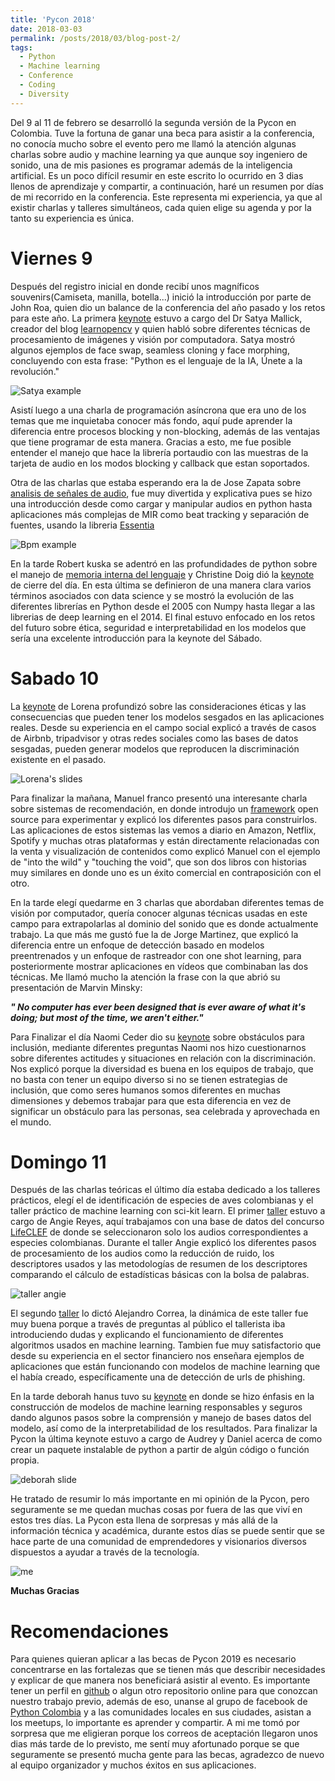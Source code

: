 ```yaml
---
title: 'Pycon 2018'
date: 2018-03-03
permalink: /posts/2018/03/blog-post-2/
tags:
  - Python
  - Machine learning
  - Conference
  - Coding
  - Diversity
---
```


Del 9 al 11 de febrero se desarrolló la segunda versión de la Pycon en Colombia. Tuve la fortuna de ganar una beca para asistir 
a la conferencia, no conocía mucho sobre el evento pero me llamó la atención algunas charlas sobre audio y machine learning ya que
aunque soy ingeniero de sonido, una de mis pasiones es programar además de la inteligencia artificial. Es un poco difícil resumir
en este escrito lo ocurrido en 3 dias llenos de aprendizaje y compartir, a continuación, haré un resumen por días de mi recorrido en la conferencia. Este representa mi experiencia, ya que al existir charlas y talleres simultáneos, cada quien elige su agenda y
por la tanto su experiencia es única.

Viernes 9 
======

Después del registro inicial en donde recibí unos magníficos souvenirs(Camiseta, manilla, botella...) inició la introducción
por parte de John Roa, quien dio un balance de la conferencia del año pasado y los retos para este año. La primera [keynote](http://www.learnopencv.com/wp-content/uploads/2018/02/Satya-Mallick-PyCon-Colombia-Keynote-2018.pdf) estuvo
a cargo del Dr Satya Mallick, creador del blog [learnopencv](http://www.learnopencv.com/)  y quien habló sobre diferentes técnicas de procesamiento de imágenes y visión por computadora. Satya mostró algunos ejemplos de face swap, seamless cloning y
face morphing, concluyendo con esta frase: "Python es el lenguaje de la IA, Únete a la revolución."

![Satya example](/images/satya_example.png)


Asistí luego a una charla de programación asíncrona que era uno de los temas que me inquietaba conocer más fondo, aquí pude aprender la diferencia entre procesos blocking y non-blocking, además de las ventajas que tiene programar de esta manera. 
Gracias a esto, me fue posible entender el manejo que hace la librería portaudio con las muestras de la tarjeta de audio en 
los modos blocking y callback que estan soportados. 


Otra de las charlas que estaba esperando era la de Jose Zapata sobre [analisis de señales de audio](https://github.com/JoseRZapata/Pycon2018Colombia), fue muy divertida y explicativa pues se hizo una introducción desde como cargar y manipular audios en python hasta aplicaciones más complejas de MIR como beat tracking y separación de fuentes, usando la libreria [Essentia](http://essentia.upf.edu/documentation/)

![Bpm example](/images/bpm_example.png)

En la tarde Robert kuska se adentró en las profundidades de python sobre el manejo de [memoria interna del lenguaje](https://docs.google.com/presentation/d/1DYSYqu1bsODQVOAZupdPZ4afYeAuuze0mEGC0b-9bAw/edit#slide=id.p) y Christine Doig dió la [keynote](https://speakerdeck.com/chdoig/pycon-colombia-2018) de cierre del día. En esta última se definieron de una manera clara
varios términos asociados con data science y se mostró la evolución de las diferentes librerías en Python desde el 2005 con Numpy hasta llegar a las librerias de deep learning en el 2014. El final estuvo enfocado en los retos del futuro sobre ética, seguridad e interpretabilidad en los modelos que sería una excelente introducción para la keynote del Sábado.


Sabado 10
======

La [keynote](https://docs.google.com/presentation/d/1VJpw_h95B0yfWEJDGn9Hj1qeGRk0b9_TOFqDXOo2pwA/edit#slide=id.g30ecf3654e_0_197) de Lorena profundizó sobre las consideraciones éticas y las consecuencias que pueden tener los modelos sesgados en las aplicaciones reales. Desde su experiencia en el campo social explicó a través de casos de Airbnb, tripadvisor y otras redes
sociales como las bases de datos sesgadas, pueden generar modelos que reproducen la discriminación existente en 
el pasado.


![Lorena's slides](/images/lorena_example.png)


Para finalizar la mañana, Manuel franco presentó una interesante charla sobre sistemas de recomendación, en donde introdujo un 
[framework](https://github.com/maigfrga/nt-recommend) open source para experimentar y explicó los diferentes pasos para 
construirlos. Las aplicaciones de estos sistemas las vemos a diario en Amazon, Netflix, Spotify y muchas otras plataformas
y están directamente relacionadas con la venta y visualización de contenidos como explicó Manuel con el ejemplo de "into the
wild" y "touching the void", que son dos libros con historias muy similares en donde uno es un éxito comercial en contraposición con el otro.



En la tarde elegí quedarme en 3 charlas que abordaban diferentes temas de visión por computador, quería conocer algunas
técnicas usadas en este campo para extrapolarlas al dominio del sonido que es donde actualmente trabajo. La que más me gustó fue la de Jorge Martinez, que explicó la diferencia entre un enfoque de detección basado en modelos preentrenados y un enfoque de rastreador con one shot learning, para posteriormente mostrar aplicaciones en vídeos que combinaban las dos técnicas. Me llamó mucho la atención la frase con la que abrió su presentación de Marvin Minsky: 


***" No computer has ever been designed that is ever aware of what it's doing; but most of the time, we aren't either."***


Para Finalizar el día Naomi Ceder dio su [keynote](https://goo.gl/LvXY23) sobre obstáculos para inclusión, mediante diferentes preguntas Naomi nos hizo cuestionarnos sobre diferentes actitudes y situaciones en relación con la discriminación. Nos explicó porque la diversidad es buena en los equipos de trabajo, que no basta con tener un equipo diverso si no se tienen estrategias de inclusión, que como seres humanos somos diferentes en muchas dimensiones y debemos trabajar para que esta diferencia en vez de significar un obstáculo para las personas, sea celebrada y aprovechada en el mundo.



Domingo 11
======

Después de las charlas teóricas el último día estaba dedicado a los talleres prácticos, elegí el de identificación de especies de
aves colombianas y el taller práctico de machine learning con sci-kit learn. El primer [taller](https://github.com/angiereyesbet/birdPycon2018) estuvo a cargo de Angie Reyes, aquí trabajamos con una base de datos del concurso [LifeCLEF](http://imageclef.org/lifeclef/2017) de donde se seleccionaron solo los audios correspondientes a especies colombianas. Durante el taller Angie explicó los diferentes pasos de procesamiento de los audios como la reducción de ruido, los descriptores usados y las metodologías de resumen de los descriptores comparando el cálculo de estadísticas básicas con la bolsa de palabras.

![taller angie](/images/angie_taller.png)

El segundo [taller](https://github.com/albahnsen/Tutorial_PracticalMachineLearning_Pycon) lo dictó Alejandro Correa, la dinámica
de este taller fue muy buena porque a través de preguntas al público el tallerista iba introduciendo dudas y explicando el funcionamiento de diferentes algoritmos usados en machine learning. Tambien fue muy satisfactorio que desde su experiencia en el sector financiero nos enseñara ejemplos de aplicaciones que están funcionando con modelos de machine learning que el había creado, específicamente una de detección de urls de phishing.


En la tarde deborah hanus tuvo su [keynote](https://www.slideshare.net/DeborahHanus/pycon-colombia-keynote-2018) en donde se hizo énfasis en la construcción de modelos de machine learning responsables y seguros dando algunos pasos sobre la comprensión y manejo de bases datos del modelo, así como de la interpretabilidad de los resultados. Para finalizar la Pycon la última keynote estuvo a cargo de Audrey y Daniel acerca de como crear un paquete instalable de python a partir de algún código o función propia.


![deborah slide](/images/deborah_slide.png)

He tratado de resumir lo más importante en mi opinión de la Pycon, pero seguramente se me quedan muchas cosas por fuera de las que viví en estos tres días. La Pycon esta llena de sorpresas y más allá de la información técnica y académica, durante estos días se puede sentir que se hace parte de una comunidad de emprendedores y visionarios diversos dispuestos a ayudar a través de la tecnología.

![me](/images/jose.png)

**Muchas Gracias**

Recomendaciones
======

Para quienes quieran aplicar a las becas de Pycon 2019 es necesario concentrarse en las fortalezas que se tienen más que describir necesidades y explicar de que manera nos beneficiará asistir al evento. Es importante tener un perfil en [github](https://github.com/) o algun otro repositorio online para que conozcan nuestro trabajo previo, además de eso, unanse al grupo de facebook de [Python Colombia](https://www.facebook.com/groups/pythonco/) y a las comunidades locales en sus ciudades, asistan a los meetups, lo importante es aprender y compartir. A mi me tomó por sorpresa que me eligieran porque los correos de aceptación llegaron unos dias más tarde de lo previsto, me sentí muy afortunado porque se que seguramente se presentó mucha gente para las becas, agradezco de nuevo al equipo organizador y muchos éxitos en sus aplicaciones.

